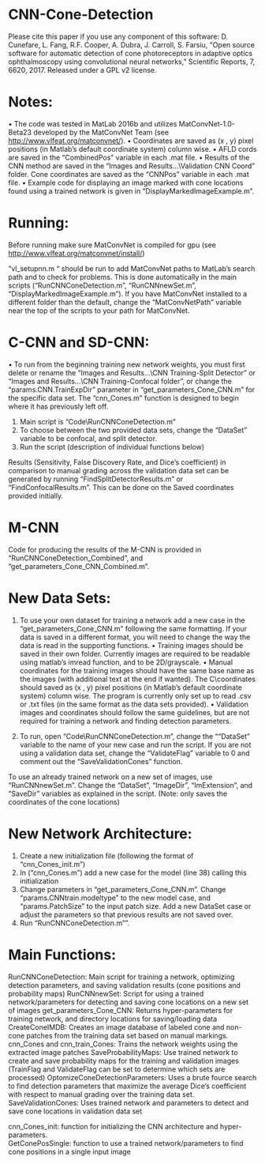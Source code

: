 # CNN-Cone-Detection
Please cite this paper if you use any component of this software: D. Cunefare, L. Fang, R.F. Cooper, A. Dubra, J. Carroll, S. Farsiu, "Open source software for automatic detection of cone photoreceptors in adaptive optics ophthalmoscopy using convolutional neural networks," Scientific Reports, 7, 6620, 2017. Released under a GPL v2 license.

# Notes:
•	The code was tested in MatLab 2016b and utilizes MatConvNet-1.0-Beta23 developed by the MatConvNet Team (see http://www.vlfeat.org/matconvnet/).
•	Coordinates are saved as (x , y) pixel positions (in Matlab’s default coordinate system) column wise.
•	AFLD cords are saved in the “CombinedPos” variable in each .mat file.
•	Results of the CNN method are saved in the “Images and Results\...\Validation CNN Coord” folder. Cone coordinates are saved as the “CNNPos” variable in each .mat file.
•	Example code for displaying an image marked with cone locations found using a trained network is given in “DisplayMarkedImageExample.m”.

# Running:
Before running make sure MatConvNet is compiled for gpu (see http://www.vlfeat.org/matconvnet/install/)

“vl_setupnn.m “ should be run to add MatConvNet paths to MatLab’s search path and to check for problems. This is done automatically in the main scripts (“RunCNNConeDetection.m”, “RunCNNnewSet.m”, “DisplayMarkedImageExample.m”). If you have MatConvNet installed to a different folder than the default, change the “MatConvNetPath” variable near the top of the scripts to your path for MatConvNet.

# C-CNN and SD-CNN:
•	To run from the beginning training new network weights, you must first delete or rename the “Images and Results\...\CNN Training-Split Detector” or “Images and Results\...\CNN Training-Confocal folder”, or change the “params.CNN.TrainExpDir” parameter in “get_parameters_Cone_CNN.m” for the specific data set. The “cnn_Cones.m” function is designed to begin where it has previously left off.

1) Main script is “Code\RunCNNConeDetection.m” 
2) To choose between the two provided data sets, change the “DataSet” variable to be confocal, and split detector.
3) Run the script (description of individual functions below)

Results (Sensitivity, False Discovery Rate, and Dice’s coefficient) in comparison to manual grading across the validation data set can be generated by running “FindSplitDetectorResults.m” or “FindConfocalResults.m”. This can be done on the Saved coordinates provided initially.

# M-CNN
Code for producing the results of the M-CNN is provided in “RunCNNConeDetection_Combined”, and “get_parameters_Cone_CNN_Combined.m”.

# New Data Sets:
1) To use your own dataset for training a network add a new case in the “get_parameters_Cone_CNN.m” following the same formatting. If your data is saved in a different format, you will need to change the way the data is read in the supporting functions.
•	Training images should be saved in their own folder. Currently images are required to be readable using matlab’s imread function, and to be 2D/grayscale.
•	Manual coordinates for the training images should have the same base name as the images (with additional text at the end if wanted). The C\coordinates should saved as (x , y) pixel positions (in Matlab’s default coordinate system) column wise. The program is currently only set up to read .csv or .txt files (in the same format as the data sets provided).
•	Validation images and coordinates should follow the same guidelines, but are not required for training a network and finding detection parameters.

2) To run, open “Code\RunCNNConeDetection.m”, change the ““DataSet” variable to the name of your new case and run the script. If you are not using a validation data set, change the “ValidateFlag” variable to 0 and comment out the “SaveValidationCones” function.

To use an already trained network on a new set of images, use “RunCNNnewSet.m”. Change the “DataSet”, “ImageDir”, “ImExtension”, and “SaveDir” variables as explained in the script. (Note: only saves the coordinates of the cone locations)

# New Network Architecture:
1) Create a new initialization file (following the format of “cnn_Cones_init.m”)
2) In (“cnn_Cones.m”) add a new case for the model (line 38) calling this initialization
3) Change parameters in “get_parameters_Cone_CNN.m”. Change “params.CNNtrain.modeltype” to the new model case, and “params.PatchSize” to the input patch size. Add a new DataSet case or adjust the parameters so that previous results are not saved over.
4) Run “RunCNNConeDetection.m””.

# Main Functions:
RunCNNConeDetection: Main script for training a network, optimizing detection parameters, and saving validation results (cone positions and probability maps)
RunCNNnewSet: Script for using a trained network/parameters for detecting and saving cone locations on a new set of images
get_parameters_Cone_CNN:  Returns hyper-parameters for training network, and directory locations for saving/loading data
CreateConeIMDB: Creates an image database of labeled cone and non-cone patches from the training data set based on manual markings.
cnn_Cones and cnn_train_Cones: Trains the network weights using the extracted image patches
SaveProbabilityMaps:	Use trained network to create and save probability maps for the training and validation images (TrainFlag and ValidateFlag can be set to determine which sets are processed)
OptomizeConeDetectionParameters: Uses a brute fource search to find detection parameters that maximize the average Dice’s coefficient with respect to manual grading over the training data set.
SaveValidationCones: Uses trained network and parameters to detect and save cone locations in validation data set

cnn_Cones_init: function for initializing the CNN architecture and hyper-parameters.  
GetConePosSingle: function to use a trained network/parameters to find cone positions in a single input image

